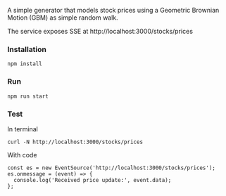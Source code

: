 A simple generator that models stock prices using a Geometric Brownian Motion (GBM) as simple random walk.

The service exposes SSE at http://localhost:3000/stocks/prices

### Installation

```shell
npm install
```

### Run
```
npm run start
```

### Test

In terminal

```
curl -N http://localhost:3000/stocks/prices
```

With code

```
const es = new EventSource('http://localhost:3000/stocks/prices');
es.onmessage = (event) => {
  console.log('Received price update:', event.data);
};
```
